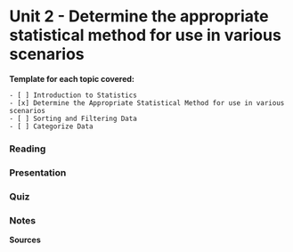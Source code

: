 # Unit 2 - Determine the appropriate statistical method for use in various scenarios

**Template for each topic covered:**
```
- [ ] Introduction to Statistics
- [x] Determine the Appropriate Statistical Method for use in various scenarios
- [ ] Sorting and Filtering Data
- [ ] Categorize Data
```  
      

### Reading


### Presentation
### Quiz
### Notes

**Sources**


 
